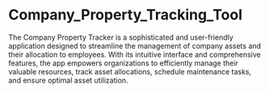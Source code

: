 # Company_Property_Tracking_Tool
The Company Property Tracker is a sophisticated and user-friendly application designed to streamline the management of company assets and their allocation to employees. With its intuitive interface and comprehensive features, the app empowers organizations to efficiently manage their valuable resources, track asset allocations, schedule maintenance tasks, and ensure optimal asset utilization.
